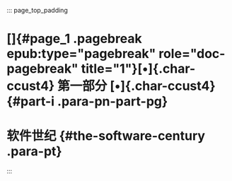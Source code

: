 ::: page_top_padding
# []{#page_1 .pagebreak epub:type="pagebreak" role="doc-pagebreak" title="1"}[•]{.char-ccust4} 第一部分 [•]{.char-ccust4} {#part-i .para-pn-part-pg}

# 软件世纪 {#the-software-century .para-pt}
:::
